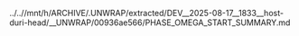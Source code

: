 ../..//mnt/h/ARCHIVE/.UNWRAP/extracted/DEV__2025-08-17__1833__host-duri-head/__UNWRAP/00936ae566/PHASE_OMEGA_START_SUMMARY.md
